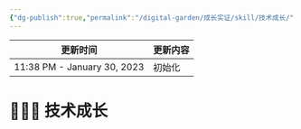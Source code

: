 ```yaml
---
{"dg-publish":true,"permalink":"/digital-garden/成长实证/skill/技术成长/","noteIcon":"2"}
---
```



| 更新时间                        | 更新内容 |
| --------------------------- | ---- |
| 11:38 PM - January 30, 2023 | 初始化  |


# 👨🏻‍💻 技术成长

